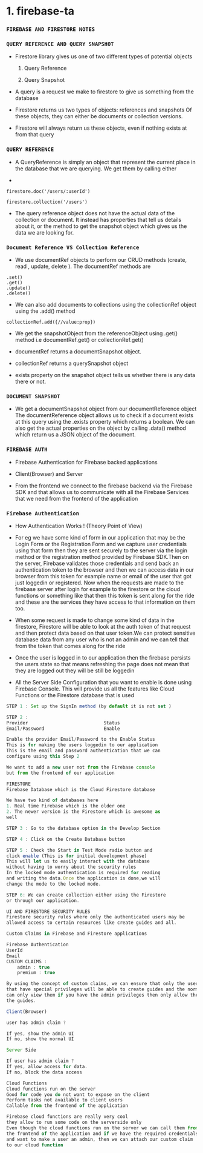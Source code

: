 # 1. firebase-ta

### `FIREBASE AND FIRESTORE NOTES `


### `QUERY REFERENCE AND QUERY SNAPSHOT `

- Firestore library gives us one of two different types of potential objects 
    
    1. Query Reference 
    
    2. Query Snapshot 

- A query is a request we make to firestore to give us something from the database 

- Firestore returns us two types of objects: references and snapshots Of these objects, 
  they can either be documents or collection versions. 

- Firestore will always return us these objects, even if nothing exists at from that query 

### `QUERY REFERENCE `

- A QueryReference is simply an object that represent the current place in the database 
  that we are querying. We get them by calling either

-  

`firestore.doc('/users/:userId')`

`firestore.collection('/users')`

- The query reference object does not have the actual data of the collection or document.
  It instead has properties that tell us details about it, 
  or the method to get the snapshot object which gives us the data we are looking for. 

### `Document Reference VS Collection Reference `

- We use documentRef objects to perform our CRUD methods (create, read , update, delete ).
  The documentRef methods are

```
.set() 
.get() 
.update() 
.delete() 
```

- We can also add documents to collections using the collectionRef object using the .add() method 

`collectionRef.add({//value:prop})`

- We get the snapshotObject from the referenceObject using .get() method i.e documentRef.get() 
  or collectionRef.get() 

- documentRef returns a documentSnapshot object. 

- collectionRef returns a querySnapshot object 

- exists property on the snapshot object tells us whether there is any data there or not. 

### `DOCUMENT SNAPSHOT `

- We get a documentSnapshot object from our documentReference object 
  The documentReference object allows us to check if a document exists at this query using the .exists property which returns a boolean. 
  We can also get the actual properties on the object by calling .data() method which return us a JSON object of the document. 

### `FIREBASE AUTH `

- Firebase Authentication for Firebase backed applications 

- Client(Browser) and Server 

- From the frontend we connect to the firebase backend via the Firebase SDK and 
  that allows us to communicate with all the Firebase Services that we need from the frontend of the application 

### `Firebase Authentication` 

- How Authentication Works ! (Theory Point of View)

- For eg we have some kind of form in our application that may be the Login Form or the Registration 
  Form and we capture user credentials using that form then they are sent securely to the server 
  via the login method or the registration method provided by Firebase SDK.Then on the server, 
  Firebase validates those credentials and send back an authentication token to the browser 
  and then we can access data in our browser from this token for example name or email of the user 
  that got just loggedin or registered. Now when the requests are made to the firebase server 
  after login for example to the firestore or the cloud functions or something like that 
  then this token is sent along for the ride and these are the services they have access to that information on them too.

- When some request is made to change some kind of data in the firestore, 
  Firestore will be able to look at the auth token of that request and 
  then protect data based on that user token.We can protect sensitive database data from any user 
  who is not an admin and we can tell that from the token that comes along for the ride 

- Once the user is logged in to our application then the firebase persists the users state 
  so that means refreshing the page does not mean that they are logged out they will be still be loggedin 

- All the Server Side Configuration that you want to enable is done using Firebase Console. 
  This will provide us all the features like Cloud Functions or the Firestore database that is used 

```js
STEP 1 : Set up the SignIn method (by default it is not set )

STEP 2 : 
Provider                            Status
Email/Password                      Enable 

Enable the provider Email/Password to the Enable Status 
This is for making the users loggedin to our application 
This is the email and password authentication that we can 
configure using this Step 2 

We want to add a new user not from the Firebase console 
but from the frontend of our application 

FIRESTORE 
Firebase Database which is the Cloud Firestore database 

We have two kind of databases here 
1. Real time Firebase which is the older one 
2. The newer version is the Firestore which is awesome as 
well 

STEP 3 : Go to the database option in the Develop Section 

STEP 4 : Click on the Create Database button 

STEP 5 : Check the Start in Test Mode radio button and 
click enable (This is for initial development phase)
This will let us to easily interact with the database 
without having to worry about the security rules 
In the locked mode authentication is required for reading 
and writing the data.Once the application is done,we will 
change the mode to the locked mode. 

STEP 6: We can create collection either using the Firestore 
or through our application. 

UI AND FIRESTORE SECURITY RULES 
Firestore security rules where only the authenticated users may be 
allowed access to certain resources like create guides and all. 

Custom Claims in Firebase and Firestore applications 

Firebase Authentication 
UserId 
Email 
CUSTOM CLAIMS : 
    admin : true
    premium : true 

By using the concept of custom claims, we can ensure that only the users 
that have special privileges will be able to create guides and the normal users 
can only view them if you have the admin privileges then only allow the creation of 
the guides.

Client(Browser) 

user has admin claim ? 

If yes, show the admin UI 
If no, show the normal UI 

Server Side  

If user has admin claim ? 
If yes, allow access for data. 
If no, block the data access 

Cloud Functions  
Cloud functions run on the server 
Good for code you do not want to expose on the client 
Perform tasks not available to client users 
Callable from the frontend of the application 

Firebase cloud functions are really very cool 
they allow to run some code on the serverside only 
Even though the cloud functions run on the server we can call them from 
the frontend of the application and if we have the required credentials 
and want to make a user an admin, then we can attach our custom claim 
to our cloud function 
```